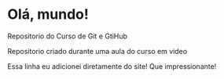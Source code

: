 # Olá, mundo!
 Repositorio do Curso de Git e GtiHub

Repositorio criado durante uma aula do curso em video 

Essa linha eu adicionei diretamente do site! Que impressionante!
